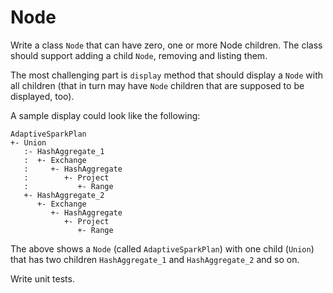 # Node

Write a class `Node` that can have zero, one or more Node children. The class should support adding a child `Node`, removing and listing them.

The most challenging part is `display` method that should display a `Node` with all children (that in turn may have `Node` children that are supposed to be displayed, too).

A sample display could look like the following:

```text
AdaptiveSparkPlan
+- Union
   :- HashAggregate_1
   :  +- Exchange
   :     +- HashAggregate
   :        +- Project
   :           +- Range
   +- HashAggregate_2
      +- Exchange
         +- HashAggregate
            +- Project
               +- Range
```
The above shows a `Node` (called `AdaptiveSparkPlan`) with one child (`Union`) that has two children `HashAggregate_1` and `HashAggregate_2` and so on.

Write unit tests.